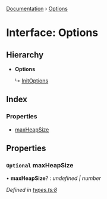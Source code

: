 [Documentation](../README.md) › [Options](options.md)

# Interface: Options

## Hierarchy

* **Options**

  ↳ [InitOptions](initoptions.md)

## Index

### Properties

* [maxHeapSize](options.md#optional-maxheapsize)

## Properties

### `Optional` maxHeapSize

• **maxHeapSize**? : *undefined | number*

*Defined in [types.ts:8](https://github.com/badbatch/cachemap/blob/6239088/packages/local-storage/src/types.ts#L8)*
